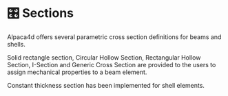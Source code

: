 # 🎛 Sections

Alpaca4d offers several parametric cross section definitions for beams and shells.

Solid rectangle section, Circular Hollow Section, Rectangular Hollow Section, I-Section and Generic Cross Section are provided to the users to assign mechanical properties to a beam element.&#x20;

Constant thickness section has been implemented for shell elements.
